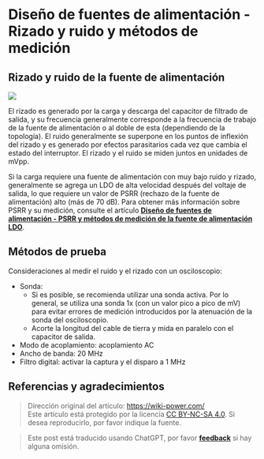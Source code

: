 # Diseño de fuentes de alimentación - Rizado y ruido y métodos de medición

## Rizado y ruido de la fuente de alimentación

![](https://wiki-media-1253965369.cos.ap-guangzhou.myqcloud.com/img/20220708164040.png)

El rizado es generado por la carga y descarga del capacitor de filtrado de salida, y su frecuencia generalmente corresponde a la frecuencia de trabajo de la fuente de alimentación o al doble de esta (dependiendo de la topología). El ruido generalmente se superpone en los puntos de inflexión del rizado y es generado por efectos parasitarios cada vez que cambia el estado del interruptor. El rizado y el ruido se miden juntos en unidades de mVpp.

Si la carga requiere una fuente de alimentación con muy bajo ruido y rizado, generalmente se agrega un LDO de alta velocidad después del voltaje de salida, lo que requiere un valor de PSRR (rechazo de la fuente de alimentación) alto (más de 70 dB). Para obtener más información sobre PSRR y su medición, consulte el artículo [**Diseño de fuentes de alimentación - PSRR y métodos de medición de la fuente de alimentación LDO**](https://wiki-power.com/es/%E7%94%B5%E6%BA%90%E8%AE%BE%E8%AE%A1-LDO%E7%94%B5%E6%BA%90%E6%8A%91%E5%88%B6%E6%AF%94%EF%BC%88PSRR%EF%BC%89%E4%B8%8E%E6%B5%8B%E9%87%8F%E6%96%B9%E6%B3%95).

## Métodos de prueba

Consideraciones al medir el ruido y el rizado con un osciloscopio:

- Sonda:
  - Si es posible, se recomienda utilizar una sonda activa. Por lo general, se utiliza una sonda 1x (con un valor pico a pico de mV) para evitar errores de medición introducidos por la atenuación de la sonda del osciloscopio.
  - Acorte la longitud del cable de tierra y mida en paralelo con el capacitor de salida.
- Modo de acoplamiento: acoplamiento AC
- Ancho de banda: 20 MHz
- Filtro digital: activar la captura y el disparo a 1 MHz

## Referencias y agradecimientos

> Dirección original del artículo: <https://wiki-power.com/>  
> Este artículo está protegido por la licencia [CC BY-NC-SA 4.0](https://creativecommons.org/licenses/by/4.0/deed.zh). Si desea reproducirlo, por favor indique la fuente.

> Este post está traducido usando ChatGPT, por favor [**feedback**](https://github.com/linyuxuanlin/Wiki_MkDocs/issues/new) si hay alguna omisión.
